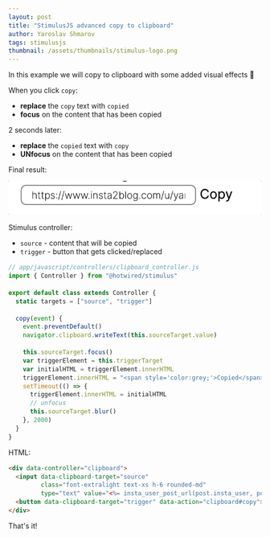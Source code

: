 ```yaml
---
layout: post
title: "StimulusJS advanced copy to clipboard"
author: Yaroslav Shmarov
tags: stimulusjs
thumbnail: /assets/thumbnails/stimulus-logo.png
---
```


In this example we will copy to clipboard with some added visual effects 💅

When you click `copy`:
* **replace** the `copy` text with `copied`
* **focus** on the content that has been copied

2 seconds later:
* **replace** the `copied` text with `copy`
* **UNfocus** on the content that has been copied

Final result:

![stimulus-copy-clipboard](/assets/images/stimulus-copy-clipboard.gif)

Stimulus controller:
* `source` - content that will be copied
* `trigger` - button that gets clicked/replaced

```js
// app/javascript/controllers/clipboard_controller.js
import { Controller } from "@hotwired/stimulus"

export default class extends Controller {
  static targets = ["source", "trigger"]

  copy(event) {
    event.preventDefault()
    navigator.clipboard.writeText(this.sourceTarget.value)
 
    this.sourceTarget.focus()
    var triggerElement = this.triggerTarget
    var initialHTML = triggerElement.innerHTML
    triggerElement.innerHTML = "<span style='color:grey;'>Copied</span>"
    setTimeout(() => {
      triggerElement.innerHTML = initialHTML
      // unfocus
      this.sourceTarget.blur()
    }, 2000)
  }
}
```

HTML:

```html
<div data-controller="clipboard">
  <input data-clipboard-target="source"
         class="font-extralight text-xs h-6 rounded-md"
         type="text" value="<%= insta_user_post_url(post.insta_user, post) %>" readonly>
  <button data-clipboard-target="trigger" data-action="clipboard#copy">Copy</button>
</div>
```

That's it!
